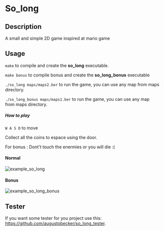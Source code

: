 # So_long

## Description

A small and simple 2D game inspired at mario game

## Usage

``make`` to compile and create the **so_long** executable.

``make bonus`` to compile bonus and create the **so_long_bonus** executable

``./so_long maps/maps2.ber`` to run the game, you can use any map from maps directory.

``./so_long_bonus maps/maps1.ber`` to run the game, you can use any map from maps directory.

##### How to play

``W A S D`` to move

Collect all the coins to espace using the door.

For bonus : Dont't touch the enermies or you will die :(

#### Normal

![example_so_long](https://github.com/i4b2c/42-so_long/assets/117470349/3096982f-a7c6-4a85-90e3-d7f86b5ef986)

#### Bonus

![example_so_long_bonus](https://github.com/i4b2c/42-so_long/assets/117470349/9a87cfbb-e9a0-4e16-bb74-7504975ba84e)

## Tester

If you want some tester for you project use this: https://github.com/augustobecker/so_long_tester.

